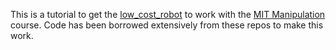 This is a tutorial to get the [low_cost_robot](https://github.com/AlexanderKoch-Koch/low_cost_robot) to work with the [MIT Manipulation](https://manipulation.csail.mit.edu/) course. Code has been borrowed extensively from these repos to make this work.



